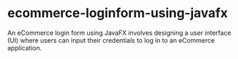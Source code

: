 # ecommerce-loginform-using-javafx
An eCommerce login form using JavaFX involves designing a user interface (UI) where users can input their credentials to log in to an eCommerce application. 
